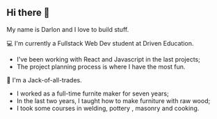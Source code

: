 ## Hi there 👋
 My name is Darlon and I love to build stuff.



💻  I'm currently a Fullstack Web Dev student at Driven Education.

  - I've been working with React and Javascript in the last projects;
  - The project planning process is where I have the most fun.
  

🧰 I'm a Jack-of-all-trades.

- I worked as a full-time furnite maker for seven years;
- In the last two years, I taught how to make furniture with raw wood;
- I took some courses in welding, pottery , masonry and cooking.

